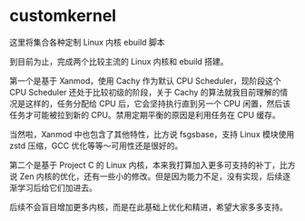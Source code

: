# customkernel

这里将集合各种定制 Linux 内核 ebuild 脚本

到目前为止，完成两个比较主流的 Linux 内核和 ebuild 搭建。

第一个是基于 Xanmod，使用 Cachy 作为默认 CPU Scheduler，现阶段这个 CPU Scheduler 还处于比较初级的阶段，关于 Cachy 的算法就我目前理解的情况是这样的，任务分配给 CPU 后，它会坚持执行直到另一个 CPU 闲置，然后该任务才可能被拉到新的 CPU。禁用定期平衡的原因是利用任务在 CPU 缓存。

当然啦，Xanmod 中也包含了其他特性，比方说 fsgsbase，支持 Linux 模块使用 zstd 压缩，GCC 优化等等～可用性还是很好的。

第二个是基于 Project C 的 Linux 内核，本来我打算加入更多可支持的补丁，比方说 Zen 内核的优化，还有一些小的修改。但是因为能力不足，没有实现，后续逐渐学习后给它们加进去。

后续不会盲目增加更多内核，而是在此基础上优化和精进，希望大家多多支持。
